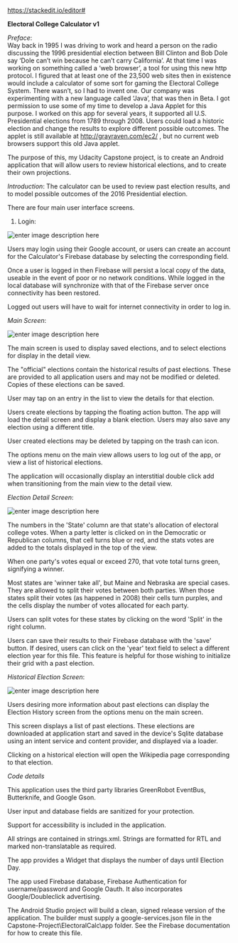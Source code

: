 
https://stackedit.io/editor#

**Electoral College Calculator v1**

*Preface*:  
Way back in 1995 I was driving to work and heard a person on the radio discussing the 1996 presidential election between Bill Clinton and Bob Dole say ‘Dole can’t win because he can’t carry California’.
At that time I was working on something called a ‘web browser’, a tool for using this new http protocol. I figured that at least one of the 23,500 web sites then in existence would include a calculator of some sort for gaming the Electoral College System.
There wasn’t, so I had to invent one. Our company was experimenting with a new language called ‘Java’, that was then in Beta. I got permission to use some of my time to develop a Java Applet for this purpose. I worked on this app for several years, it supported all U.S. Presidential elections from 1789 through 2008. Users could load a historic election and change the results to explore different possible outcomes. The applet is still available at http://grayraven.com/ec2/ , but no current web browsers support this old Java applet.

The purpose of this, my Udacity Capstone project, is to create an Android application that will allow users to review historical elections, and to create their own projections.

*Introduction*:  The calculator can be used to review past election results, and to model possible outcomes of the 2016 Presidential election.

There are four main user interface screens.

1) Login:

![enter image description here](https://lh3.googleusercontent.com/3nneDqNZ6ACbzXDBnDSaHDq8-6CGe9jN2PzmVRzysQ2-pACBhoQ-ajo3AUWXgtI4iSAVo6f4uZ9-0zr6igJXIuaZvh1ZISwxFFjoB6Q8ba8FtHezmo9d-BnNU71_ef0fJ-UrxIyJt7O75BtsxxrLDE3IyoFOkEB0pUNOP_LxP4iFzucFunjN_tIlKDUhfppMZeqROrrTO_nOeyHfD1j-lw5-yV0qOjlf48NijmYPuHsQi6XDAtPJ7e271vNgoqfSp2KgzvVpPaaLrCWbtcyTCa25qxrARQctBn4oDWwYiSVB4rJMTE1oR1qt5Vlt9Pbnx6D-iU5_B7xhC4zZ5m9Qpu3k9S9Lk871uv-3laIH5n3CawJI-Tn0wj15L5NNkrVGqfOLsGWd5QbE2oFJCzUw71lcMN5oz4KrNiy7kBIelZsafP3CnDtcAlEDb7soXsUAWmWO1NPhy12U28GrIYel4yrc6lzqpzCIM8Ww2_ktmOt9SUS4JHIes4Lpx7Ji1EsQKsuUZIuGhafHtj7-OwBmwswN9qrB601C-dSb-tO2wjrhYvEIKU4esEV-pfVm4XIbdkvri6jxB067haI5vUb4hBu7GEe_8woh=w270-h480-no)

Users may login using their Google account, or users can create an account for the Calculator's Firebase database by selecting the corresponding field.

Once a user is logged in then Firebase will persist a local copy of the data, useable in the event of poor or no network conditions. While logged in  the local database will synchronize with that of the Firebase server once connectivity has been restored. 

Logged out users will have to wait for internet connectivity in order to log in.  


*Main Screen*:

![enter image description here](https://lh3.googleusercontent.com/yYMSqmplYDsoHVPy1VkqHUZNgLtBTwd030GAHiIyNnJjXgBq7_QcjHjNJ_8eq-XSodw3erIwMe4N2W5xl6PBPm-zKKl1jq4RVpy4AJ4HNe5qI8wXO_Syv-XwExNP_buRgbE6GNqKMfN-2Sf1SRJkpwAqOz5XBLQq-fXuD3Qh3egYZe4RItCpz26DIiJUh8CzJ3n_1HiE5c7F14NK8Z01n6mIxj_7Nty53YFjc7GCYW_I5vT2PAq4crlG2ggAxBds29_sTClqE4EtY4wAQeJ0LGCbmw29MTxu7KiiSxWDQT_q6Hbvthe4Vdajhw7mR-d9wB0SvcDJQccHaemi42EzaCkqpGHhPZ_bHkxQ8oD8mzobqefFSinqqiaKswPGbMjisZRr58rHvXMLlKNBJURAvbnVKuk2kEetbXZk36G7zgJAjd7X9CCybnvTMCgrwPNZRN7XBLSvtXbXLE0lb7HxUXrYPC6DHZkpanGUINVNxZpM6EDcCfqbSG4J3wEWfONEXjst2GOKGMJ7Mked9IM48casNbz46ecdJYvIksH7vjQ8HmArkSGSqzdVfVqXY2U-4xPmcw3kVWh5_S5BSM9rc91oJJ6S0wOy=w270-h480-no)

The main screen is used to display saved elections, and to select elections for display in the detail view.

The "official" elections contain the historical results of past elections.  These are provided to all application users and may not be modified or deleted.  Copies of these elections can be saved.

User may tap on an entry in the list to view the details for that election.

Users create elections by tapping the floating action button.   The app will load the detail screen and display a blank election.  Users may also save any election using a different title.

User created elections may be deleted by tapping on the trash can icon.

The options menu on the main view allows users to log out of the app, or view a list of historical elections. 

The application will occasionally display an interstitial double click add when transitioning from the main view to the detail view. 

*Election Detail Screen*: 

![enter image description here](https://lh3.googleusercontent.com/nJ8Jrq9KU-aeSxbEqN9nJ0EoH1LE4tmyFfUO74Qi1vANT0m2oJCX-DOG_C9ZlfmDSR4qv1UjvHisodXEfHZoIYYePF6lkwfde1vV98WfM_JmKVZWfe0_riaMhvpquwbQ532L23C1fOBpeg-yZ7Iea1zMG7xSNhyiNKAjdzEBy9jz2qDW2Gh8YuoTk9IPE64ErAtKSat6CHx2c88YBvJExebCcSM2Qd3FR_R0RJubWJNdimUH6hhvjy82o3bbtc3kY3zvN3YIma29LdWks__XUGOAFv7sCiD6VfJqAFsmKKpYG8eGn0MJy-RHtpBYzNz3ebm_6WgIoSaGsfWv_COlYsQ5bPK1uVflB3HCSRmZYA6fSQ3ZVQFIIJexQdWLRa1nsvN0FKQ12ac6hRWceguoGCrPXbToXCWfVyj6y3tSspRm4VemX1VM_9-CfwqfDNlQJuVYInxqp42dJZ2lg6oY-LoWQ6y5plRb7SpmF-__lg30lQATtQQdxby7Vw1sGUfy4UCpx-6icPh0rpfUgoHvh3xRdI69l3LNxb36ocajNc-zeK7-Eg9Hq7cj3e6HGIbbq14SvrxuoxGldYw0Codf-RIG8nYkODsA=w270-h480-no)

The numbers in the 'State' column are that state's allocation of electoral college votes.  When a party letter is clicked on in the Democratic or Republican columns, that cell turns blue or red, and the stats votes are added to the totals displayed in the top of the view.

When one party's votes equal or exceed 270, that vote total turns green, signifying a winner.

Most states are 'winner take all', but Maine and Nebraska are special cases. They are allowed to split their votes between both parties.  When those states split their votes (as happened in 2008) their cells turn purples, and the cells display the number of votes allocated for each party.

Users can split votes for these states by clicking on the word 'Split' in the right column.

Users can save their results to their Firebase database with the 'save' button.   If desired, users can click on the 'year' text field to select a different election year for this file.  This feature is helpful for those wishing to initialize their grid with a past election.

*Historical Election Screen*:

![enter image description here](https://lh3.googleusercontent.com/qrjA_gqPeowSgRGugY8ur_eerpLGRv3WKHZkCf65FLWeEoPg8XjFJNyAD5vSQFo4BhBTTJ5I0EVMuMGokRZdy_J0iYHEVqKijwMy9akDX0ExBrgq174qrYDDR7PDA565gwkN-TY5Y9yYUz8Xcv7pS59GMT4oJ6x8uQtJRVEtFVs6hQBLAraFsJcgIlaDHZXyWt_lXmr1VkYSFAj2h8H-sA58rqoGwcIlFIxjOY5FbFWpUEB5m0bvbJupRoZtvFARHkYQVCE2_ILwlaLs-Tm02A6YQ708CZvlry0_3giSNUvQYbenJ4JwdPsSno2b_1ZWN7HvnqXaDq16eIovgGjSWeLXXhbkCo5eT6f6TpRnFpfZnpK_9IqUw-9vppAkfUQvMJ6v-JzO0osO_y5_z_R9E7xUD_EpDaGOC-xKEIbsb3F0XM0xKKx5pbh6uunvF2qAQu4D56je5spGmb-4jZjlo4J8e3cKH0JLH3woIq6IDjEMWglcsmDA5NCIYBK9snVhvPr_uZw_shXiHApnh7a1e_9-vIiPgyq7jUTFjbYvrALt_yI1XxctwQzOQO3lIF-P3VgytxyTbVEKPayiZixKtQ213zjpgnjx=w270-h480-no)

Users desiring more information about past elections can display the Election History screen from the options menu on the main screen.  

This screen displays a list of past elections. These elections are downloaded at application start and saved in the device's Sqlite database using an intent service and content provider, and displayed via a loader.   

Clicking on a historical election will open the Wikipedia page corresponding to that election.

*Code details*

This application uses the third party libraries GreenRobot EventBus, Butterknife, and Google Gson.

User input and database fields are sanitized for your protection.

Support for accessibility is included in the application. 

All strings are contained in strings.xml.  Strings are formatted for RTL and marked non-translatable as required.  

The app provides a Widget that displays the number of days until Election Day.

The app used Firebase database, Firebase Authentication for username/password and Google Oauth.  It also incorporates Google/Doubleclick advertising.

The Android Studio project will build a clean, signed release version of the application.  The builder must supply a google-services.json file in the Capstone-Project\ElectoralCalc\app folder.   See the Firebase documentation for how to create this file.



